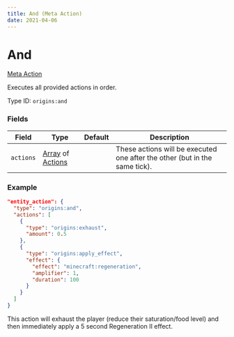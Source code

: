 ```yaml
---
title: And (Meta Action)
date: 2021-04-06
---
```


# And

[Meta Action](../meta_actions.md)

Executes all provided actions in order.

Type ID: `origins:and`

### Fields

Field  | Type | Default | Description
-------|------|---------|-------------
`actions` | [Array](../data_types/array.md) of [Actions](../actions.md) | | These actions will be executed one after the other (but in the same tick).

### Example

```json
"entity_action": {
  "type": "origins:and",
  "actions": [
    {
      "type": "origins:exhaust",
      "amount": 0.5
    },
    {    
      "type": "origins:apply_effect",
      "effect": {
        "effect": "minecraft:regeneration",
        "amplifier": 1,
        "duration": 100
      }
    }
  ]
}
```

This action will exhaust the player (reduce their saturation/food level) and then immediately apply a 5 second Regeneration II effect.
